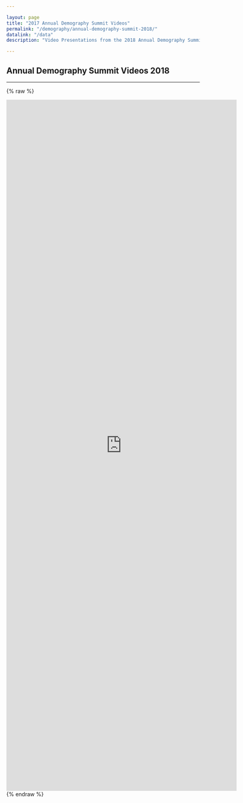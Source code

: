 ```yaml
---

layout: page
title: "2017 Annual Demography Summit Videos"
permalink: "/demography/annual-demography-summit-2018/"
datalink: "/data"
description: "Video Presentations from the 2018 Annual Demography Summit."

---
```


## Annual Demography Summit Videos 2018

- - -
  

{% raw %}
<iframe width='600' height='1800' frameborder='0' scrolling='no' src='https://www.youtube.com/watch?v=HMlp0cdLhF4&feature=youtu.be'></iframe>
{% endraw %}
